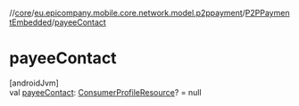 //[core](../../../index.md)/[eu.epicompany.mobile.core.network.model.p2ppayment](../index.md)/[P2PPaymentEmbedded](index.md)/[payeeContact](payee-contact.md)

# payeeContact

[androidJvm]\
val [payeeContact](payee-contact.md): [ConsumerProfileResource](../../eu.epicompany.mobile.core.network.model.consumer/-consumer-profile-resource/index.md)? = null
